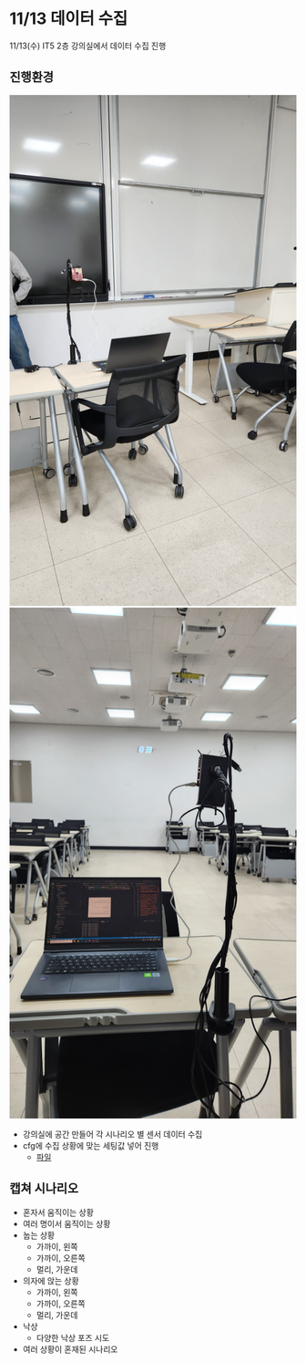 # 11/13 데이터 수집
11/13(수) IT5 2층 강의실에서 데이터 수집 진행

## 진행환경
<img src="img/data_capture_set.jpg">

<img src="img/data_capture_view.jpg">

* 강의실에 공간 만들어 각 시나리오 별 센서 데이터 수집
* cfg에 수집 상황에 맞는 세팅값 넣어 진행
    * [파일](../../../src/cfg/class_table.cfg)

## 캡쳐 시나리오
* 혼자서 움직이는 상황
* 여러 명이서 움직이는 상황
* 눕는 상황
    * 가까이, 왼쪽
    * 가까이, 오른쪽
    * 멀리, 가운데
* 의자에 앉는 상황
    * 가까이, 왼쪽
    * 가까이, 오른쪽
    * 멀리, 가운데
* 낙상
    * 다양한 낙상 포즈 시도
* 여러 상황이 혼재된 시나리오